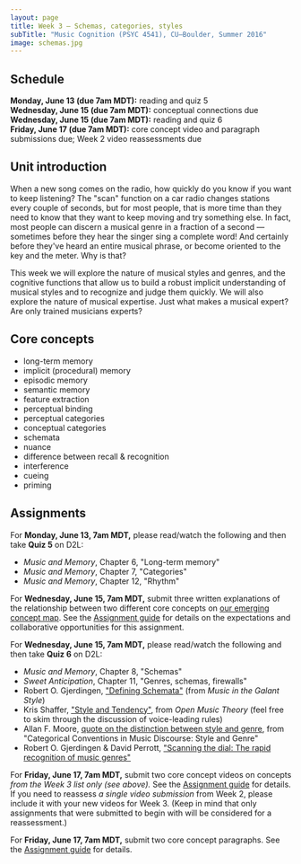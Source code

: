 ```yaml
---
layout: page
title: Week 3 – Schemas, categories, styles
subTitle: "Music Cognition (PSYC 4541), CU–Boulder, Summer 2016"
image: schemas.jpg
---
```


## Schedule

**Monday, June 13 (due 7am MDT):** reading and quiz 5  
**Wednesday, June 15 (due 7am MDT):** conceptual connections due  
**Wednesday, June 15 (due 7am MDT):** reading and quiz 6  
**Friday, June 17 (due 7am MDT):** core concept video and paragraph submissions due; Week 2 video reassessments due


## Unit introduction

When a new song comes on the radio, how quickly do you know if you want to keep listening? The "scan" function on a car radio changes stations every couple of seconds, but for most people, that is more time than they need to know that they want to keep moving and try something else. In fact, most people can discern a musical genre in a fraction of a second — sometimes before they hear the singer sing a complete word! And certainly before they've heard an entire musical phrase, or become oriented to the key and the meter. Why is that?

This week we will explore the nature of musical styles and genres, and the cognitive functions that allow us to build a robust implicit understanding of musical styles and to recognize and judge them quickly. We will also explore the nature of musical expertise. Just what makes a musical expert? Are only trained musicians experts?



## Core concepts

- long-term memory  
- implicit (procedural) memory  
- episodic memory  
- semantic memory  
- feature extraction  
- perceptual binding  
- perceptual categories  
- conceptual categories  
- schemata  
- nuance  
- difference between recall & recognition  
- interference  
- cueing  
- priming  

## Assignments

For **Monday, June 13, 7am MDT,** please read/watch the following and then take **Quiz 5** on D2L:

- *Music and Memory*, Chapter 6, "Long-term memory"  
- *Music and Memory*, Chapter 7, "Categories"  
- *Music and Memory*, Chapter 12, "Rhythm"  

For **Wednesday, June 15, 7am MDT,** submit three written explanations of the relationship between two different core concepts on [our emerging concept map](https://prezi.com/aerjidemdhqx/music-cognition-2016/). See the [Assignment guide](/assessments/) for details on the expectations and collaborative opportunities for this assignment.

For **Wednesday, June 15, 7am MDT,** please read/watch the following and then take **Quiz 6** on D2L:

- *Music and Memory*, Chapter 8, "Schemas"  
- *Sweet Anticipation*, Chapter 11, "Genres, schemas, firewalls"  
- Robert O. Gjerdingen, ["Defining Schemata"](https://drive.google.com/file/d/0B9o4hmKNoi6caHZNakRXTktScU0/view?usp=sharing) (from *Music in the Galant Style*)  
- Kris Shaffer, ["Style and Tendency"](http://openmusictheory.com/tendency.html), from *Open Music Theory* (feel free to skim through the discussion of voice-leading rules)  
- Allan F. Moore, [quote on the distinction between style and genre](http://sketches.shaffermusic.com/2016/allan-f-moore-on-the-difference-between-style-and-genre), from "Categorical Conventions in Music Discourse: Style and Genre"  
- Robert O. Gjerdingen & David Perrott, ["Scanning the dial: The rapid recognition of music genres"](http://faculty-web.at.northwestern.edu/music/gjerdingen/Papers/PubPapers/Scanning.pdf)  

For **Friday, June 17, 7am MDT,** submit two core concept videos on concepts *from the Week 3 list only (see above).* See the [Assignment guide](/assessments/) for details. If you need to reassess *a single video submission* from Week 2, please include it with your new videos for Week 3. (Keep in mind that only assignments that were submitted to begin with will be considered for a reassessment.)

For **Friday, June 17, 7am MDT,** submit two core concept paragraphs. See the [Assignment guide](/assessments/) for details.
